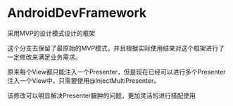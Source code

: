 # AndroidDevFramework
采用MVP的设计模式设计的框架

这个分支去保留了最原始的MVP模式，并且根据实际使用结果对这个框架进行了一定修改来满足业务需求。

原来每个View都只能注入一个Presenter，但是现在已经可以进行多个Presenter注入一个View中，只需要使用@InjectMultiPresenter。

该修改可以明显解决Presenter臃肿的问题，更加灵活的进行搭配使用
